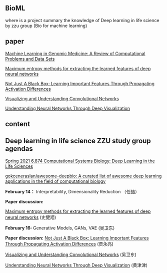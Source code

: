 ## BioML
where is a project summary the knowledge of Deep learning in life science by zzu group (Bio for machine learning)

## paper
[Machine Learning in Genomic Medicine: A Review of Computational Problems and Data Sets](https://ieeexplore.ieee.org/abstract/document/7347331/)

[Maximum entropy methods for extracting the learned features of deep neural networks](https://journals.plos.org/ploscompbiol/article?id=10.1371/journal.pcbi.1005836)

[Not Just A Black Box: Learning Important Features Through Propagating Activation Differences](http://proceedings.mlr.press/v70/shrikumar17a)

[Visualizing and Understanding Convolutional Networks](https://link.springer.com/chapter/10.1007/978-3-319-10590-1_53) 

[Understanding Neural Networks Through Deep Visualization](https://arxiv.org/abs/1506.06579)

## content
 
## Deep learning in life science ZZU study group agendas
[Spring 2021 6.874 Computational Systems Biology: Deep Learning in the Life Sciences](mit6874.github.io)

[gokceneraslan/awesome-deepbio: A curated list of awesome deep learning applications in the field of computational biology](github.com/gokceneraslan/awesome-deepbio)

**February 14：**
  Interpretability, Dimensionality Reduction  （任喆）
  
  **Paper discussion:** 
  
  [Maximum entropy methods for extracting the learned features of deep neural networks](https://journals.plos.org/ploscompbiol/article?id=10.1371/journal.pcbi.1005836) (史健翔)

**February 16:**
  Generative Models, GANs, VAE  (吴卫东)
  
  **Paper discussion:**
  [Not Just A Black Box: Learning Important Features Through Propagating Activation Differences](http://proceedings.mlr.press/v70/shrikumar17a) (贾永亮)
  
  [Visualizing and Understanding Convolutional Networks](https://link.springer.com/chapter/10.1007/978-3-319-10590-1_53) (吴卫东)
  
  [Understanding Neural Networks Through Deep Visualization](https://arxiv.org/abs/1506.06579) (黄津津)
